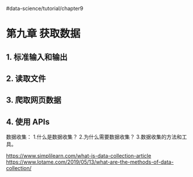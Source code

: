 #data-science/tutorial/chapter9  
# 第九章 获取数据
## 1. 标准输入和输出
## 2. 读取文件
## 3. 爬取网页数据
## 4. 使用 APIs

数据收集：
1.什么是数据收集？
2.为什么需要数据收集？
3.数据收集的方法和工具。

https://www.simplilearn.com/what-is-data-collection-article
https://www.lotame.com/2019/05/13/what-are-the-methods-of-data-collection/
